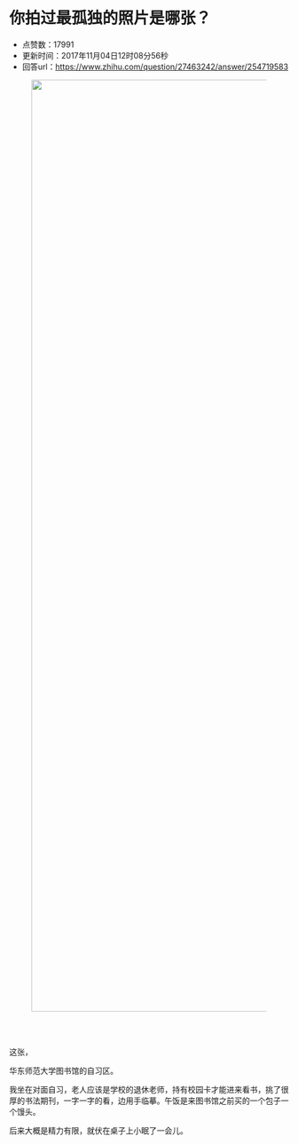 # 你拍过最孤独的照片是哪张？
- 点赞数：17991
- 更新时间：2017年11月04日12时08分56秒
- 回答url：https://www.zhihu.com/question/27463242/answer/254719583
<body>
 <figure>
  <img data-rawheight="1049" src="https://pica.zhimg.com/50/v2-5e0f0660ba5a79411f81781ed29aa610_720w.jpg?source=1940ef5c" data-rawwidth="1680" data-original-token="v2-5e0f0660ba5a79411f81781ed29aa610" class="origin_image zh-lightbox-thumb" width="1680" data-original="https://picx.zhimg.com/v2-5e0f0660ba5a79411f81781ed29aa610_r.jpg?source=1940ef5c">
 </figure>
 <br>
 <br>
 <p data-pid="75e7LoKT">这张，</p>
 <p data-pid="tEp11RQD">华东师范大学图书馆的自习区。</p>
 <p data-pid="fJj36AXr">我坐在对面自习，老人应该是学校的退休老师，持有校园卡才能进来看书，挑了很厚的书法期刊，一字一字的看，边用手临摹。午饭是来图书馆之前买的一个包子一个馒头。</p>
 <p data-pid="wa4IOZnw">后来大概是精力有限，就伏在桌子上小眠了一会儿。</p>
</body>